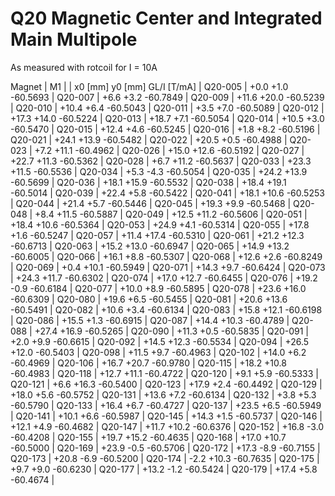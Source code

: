 Q20 Magnetic Center and Integrated Main Multipole
=================================================

As measured with rotcoil for I =  10A

Magnet  |             M1               |
        | x0 [mm]  y0 [mm] GL/I [T/mA] |
Q20-005 |    +0.0     +1.0   -60.5693  |
Q20-007 |    +6.6     +3.2   -60.7849  |
Q20-009 |   +11.6    +20.0   -60.5239  |
Q20-010 |   +10.4     +6.4   -60.5043  |
Q20-011 |    +3.5     +7.0   -60.5089  |
Q20-012 |   +17.3    +14.0   -60.5224  |
Q20-013 |   +18.7     +7.1   -60.5054  |
Q20-014 |   +10.5     +3.0   -60.5470  |
Q20-015 |   +12.4     +4.6   -60.5245  |
Q20-016 |    +1.8     +8.2   -60.5196  |
Q20-021 |   +24.1    +13.9   -60.5482  |
Q20-022 |   +20.5     +0.5   -60.4988  |
Q20-023 |    +7.2    +11.1   -60.4962  |
Q20-026 |   +15.0    +12.6   -60.5192  |
Q20-027 |   +22.7    +11.3   -60.5362  |
Q20-028 |    +6.7    +11.2   -60.5637  |
Q20-033 |   +23.3    +11.5   -60.5536  |
Q20-034 |    +5.3     -4.3   -60.5054  |
Q20-035 |   +24.2    +13.9   -60.5699  |
Q20-036 |   +18.1    +15.9   -60.5532  |
Q20-038 |   +18.4    +19.1   -60.5014  |
Q20-039 |   +22.4     +5.8   -60.5422  |
Q20-041 |   +18.1    +10.6   -60.5253  |
Q20-044 |   +21.4     +5.7   -60.5446  |
Q20-045 |   +19.3     +9.9   -60.5468  |
Q20-048 |    +8.4    +11.5   -60.5887  |
Q20-049 |   +12.5    +11.2   -60.5606  |
Q20-051 |   +18.4    +10.6   -60.5364  |
Q20-053 |   +24.9     +4.1   -60.5314  |
Q20-055 |   +17.8     +1.6   -60.5247  |
Q20-057 |   +11.4    +17.4   -60.5310  |
Q20-061 |   +21.2    +12.3   -60.6713  |
Q20-063 |   +15.2    +13.0   -60.6947  |
Q20-065 |   +14.9    +13.2   -60.6005  |
Q20-066 |   +16.1     +8.8   -60.5307  |
Q20-068 |   +12.6     +2.6   -60.8249  |
Q20-069 |    +0.4    +10.1   -60.5949  |
Q20-071 |   +14.3     +9.7   -60.6424  |
Q20-073 |   +24.3    +11.7   -60.6302  |
Q20-074 |   +17.0    +12.7   -60.6455  |
Q20-076 |   +19.2     -0.9   -60.6184  |
Q20-077 |   +10.0     +8.9   -60.5895  |
Q20-078 |   +23.6    +16.0   -60.6309  |
Q20-080 |   +19.6     +6.5   -60.5455  |
Q20-081 |   +20.6    +13.6   -60.5491  |
Q20-082 |   +10.6     +3.4   -60.6134  |
Q20-083 |   +15.8    +12.1   -60.6198  |
Q20-086 |   +15.5     +1.3   -60.6915  |
Q20-087 |   +14.4    +10.3   -60.4789  |
Q20-088 |   +27.4    +16.9   -60.5265  |
Q20-090 |   +11.3     +0.5   -60.5835  |
Q20-091 |    +2.0     +9.9   -60.6615  |
Q20-092 |   +14.5    +12.3   -60.5534  |
Q20-094 |   +26.5    +12.0   -60.5403  |
Q20-098 |   +11.5     +9.7   -60.4963  |
Q20-102 |   +14.0     +6.2   -60.4969  |
Q20-106 |   +16.7    +20.7   -60.9780  |
Q20-115 |   +18.2    +10.8   -60.4983  |
Q20-118 |   +12.7    +11.1   -60.4722  |
Q20-120 |    +9.1     +5.9   -60.5333  |
Q20-121 |    +6.6    +16.3   -60.5400  |
Q20-123 |   +17.9     +2.4   -60.4492  |
Q20-129 |   +18.0     +5.6   -60.5752  |
Q20-131 |   +13.6     +7.2   -60.6134  |
Q20-132 |    +3.8     +5.3   -60.5790  |
Q20-133 |   +16.4     +6.7   -60.4727  |
Q20-137 |   +23.5     +6.5   -60.5949  |
Q20-141 |   +10.1     +6.6   -60.5987  |
Q20-145 |   +14.3     +1.5   -60.5737  |
Q20-146 |   +12.1     +4.9   -60.4682  |
Q20-147 |   +11.7    +10.2   -60.6376  |
Q20-152 |   +16.8     -3.0   -60.4208  |
Q20-155 |   +19.7    +15.2   -60.4635  |
Q20-168 |   +17.0    +10.7   -60.5000  |
Q20-169 |   +23.9     -0.5   -60.5706  |
Q20-172 |   +17.3     -8.9   -60.7155  |
Q20-173 |   +20.8     -6.9   -60.5200  |
Q20-174 |    -2.2    +10.3   -60.7635  |
Q20-175 |    +9.7     +9.0   -60.6230  |
Q20-177 |   +13.2     -1.2   -60.5424  |
Q20-179 |   +17.4     +5.8   -60.4674  |
